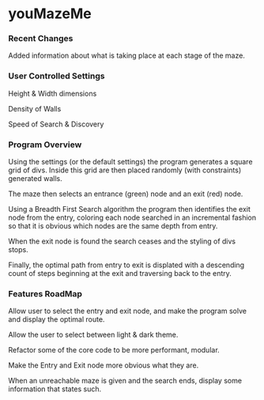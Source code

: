 # youMazeMe

### Recent Changes

Added information about what is taking place at each stage of the maze.

### User Controlled Settings

Height & Width dimensions

Density of Walls

Speed of Search & Discovery

### Program Overview

Using the settings (or the default settings) the program generates a square grid of divs. Inside this grid are then placed randomly (with constraints) generated walls. 

The maze then selects an entrance (green) node and an exit (red) node. 

Using a Breadth First Search algorithm the program then identifies the exit node from the entry, coloring each node searched in an incremental fashion so that it is obvious which nodes are the same depth from entry. 

When the exit node is found the search ceases and the styling of divs stops. 

Finally, the optimal path from entry to exit is displated with a descending count of steps beginning at the exit and traversing back to the entry.

### Features RoadMap

Allow user to select the entry and exit node, and make the program solve and display the optimal route.

Allow the user to select between light & dark theme.

Refactor some of the core code to be more performant, modular.

Make the Entry and Exit node more obvious what they are.

When an unreachable maze is given and the search ends, display some information that states such.





		

